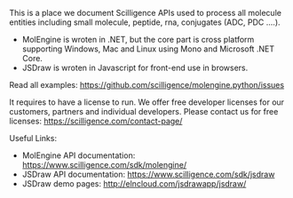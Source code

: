 This is a place we document Scilligence APIs used to process all molecule entities including small molecule, peptide, rna, conjugates (ADC, PDC ....).

- MolEngine is wroten in .NET, but the core part is cross platform supporting Windows, Mac and Linux using Mono and Microsoft .NET Core.
- JSDraw is wroten in Javascript for front-end use in browsers.

Read all examples: https://github.com/scilligence/molengine.python/issues

It requires to have a license to run.  We offer free developer licenses for our customers, partners and individual developers.  Please contact us for free licenses: https://scilligence.com/contact-page/

Useful Links:
- MolEngine API documentation: https://www.scilligence.com/sdk/molengine/
- JSDraw API documentation: https://www.scilligence.com/sdk/jsdraw
- JSDraw demo pages: http://elncloud.com/jsdrawapp/jsdraw/
